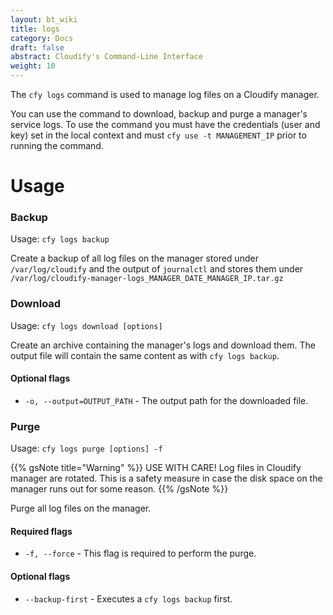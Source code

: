 ```yaml
---
layout: bt_wiki
title: logs
category: Docs
draft: false
abstract: Cloudify's Command-Line Interface
weight: 10
---
```


The `cfy logs` command is used to manage log files on a Cloudify manager.

You can use the command to download, backup and purge a manager's service logs.
To use the command you must have the credentials (user and key) set in the local context and must `cfy use -t MANAGEMENT_IP` prior to running the command.


# Usage

### Backup

Usage: `cfy logs backup`

Create a backup of all log files on the manager stored under `/var/log/cloudify` and the output of `journalctl` and stores them under `/var/log/cloudify-manager-logs_MANAGER_DATE_MANAGER_IP.tar.gz`


### Download

Usage: `cfy logs download [options]` 

Create an archive containing the manager's logs and download them. The output file will contain the same content as with `cfy logs backup`.

#### Optional flags

* `-o, --output=OUTPUT_PATH` - The output path for the downloaded file.


### Purge

Usage: `cfy logs purge [options] -f`

{{% gsNote title="Warning" %}}
USE WITH CARE! Log files in Cloudify manager are rotated. This is a safety measure in case the disk space on the manager runs out for some reason.
{{% /gsNote %}}

Purge all log files on the manager.

#### Required flags

* `-f, --force` - This flag is required to perform the purge.

#### Optional flags

* `--backup-first` - Executes a `cfy logs backup` first.